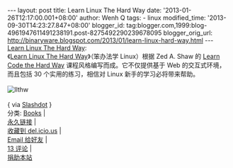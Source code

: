 --- layout: post title: Learn Linux The Hard Way date:
'2013-01-26T12:17:00.001+08:00' author: Wenh Q tags: - linux
modified\_time: '2013-09-30T14:23:27.847+08:00' blogger\_id:
tag:blogger.com,1999:blog-4961947611491238191.post-8275492290239678095
blogger\_orig\_url:
http://binaryware.blogspot.com/2013/01/learn-linux-hard-way.html ---
[Learn Linux The Hard
Way](http://linuxtoy.org/archives/learn-linux-the-hard-way.html): \
《[Learn Linux The Hard Way](http://nixsrv.com/llthw)》（笨办法学
Linux）根据 Zed A. Shaw 的 [Learn Code the Hard
Way](http://learncodethehardway.org/) 课程风格编写而成。它不仅提供基于
Web 的交互式环境，而且包括 30 个实用的练习，相信对 Linux
新手的学习必将带来帮助。\
\
![llthw](http://lt-file.b0.upaiyun.com/files/2012/12/llthw.png)\
\
{ via
[Slashdot](http://linux.slashdot.org/story/12/12/21/1428241/learn-linux-the-hard-way)
}\
分类:
[Books](http://linuxtoy.org/category/books "View all posts in Books") |
\
[永久链接](http://linuxtoy.org/archives/learn-linux-the-hard-way.html)
|\
[收藏到
del.icio.us](http://delicious.com/save?url=http://linuxtoy.org/archives/learn-linux-the-hard-way.html&title=Learn%20Linux%20The%20Hard%20Way)
| \
[Email
给好友](mailto:?Subject=Check+This+Out&body=I+think+you'll+like+this:+http://linuxtoy.org/archives/learn-linux-the-hard-way.html)
| \
[13
评论](http://linuxtoy.org/archives/learn-linux-the-hard-way.html#comments)
|\
[捐助本站](http://linuxtoy.org/faq/donate)
